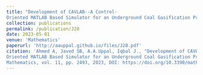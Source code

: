 ```yaml
---
title: "Development of CAVLAB--A Control-
Oriented MATLAB Based Simulator for an Underground Coal Gasification Process"
collection: publications
permalink: /publication/J28
date: 2023-05-01
venue: 'Mathematics'
paperurl: 'http://aauppal.github.io/files/J28.pdf'
citation: 'Ahmed A, Javed SB, A.A.Uppal, Iqbal J., "Development of CAVLAB--A Control-
Oriented MATLAB Based Simulator for an Underground Coal Gasification Process",
Mathematics, vol. 11, pp. 2493, 2023, DOI: https://doi.org/10.3390/math11112493.'
---
```

[](http://aauppal.github.io/files/J28.pdf)
[](https://doi.org/10.3390/math11112493)

